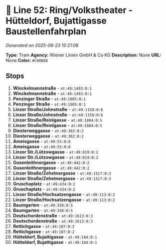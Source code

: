 # 🚊 Line 52: Ring/Volkstheater - Hütteldorf, Bujattigasse Baustellenfahrplan

*Generated on 2025-06-23 15:21:08*

**Type:** Tram
**Agency:** Wiener Linien GmbH & Co KG
**Description:** None
**URL:** None
**Color:** `#C00808`

## Stops

1. **Winckelmannstraße** - `at:49:1493:0:1`
2. **Winckelmannstraße** - `at:49:1493:0:1`
3. **Penzinger Straße** - `at:49:1005:0:1`
4. **Penzinger Straße** - `at:49:1005:0:1`
5. **Linzer Straße/Johnstraße** - `at:49:1158:0:6`
6. **Linzer Straße/Johnstraße** - `at:49:1158:0:6`
7. **Linzer Straße/Reinlgasse** - `at:49:1084:0:5`
8. **Linzer Straße/Reinlgasse** - `at:49:1084:0:5`
9. **Diesterweggasse** - `at:49:302:0:2`
10. **Diesterweggasse** - `at:49:302:0:2`
11. **Ameisgasse** - `at:49:55:0:6`
12. **Ameisgasse** - `at:49:55:0:6`
13. **Linzer Str./Lützowgasse** - `at:49:819:0:2`
14. **Linzer Str./Lützowgasse** - `at:49:819:0:2`
15. **Gusenleithnergasse** - `at:49:442:0:2`
16. **Gusenleithnergasse** - `at:49:442:0:2`
17. **Linzer Straße/Zehetnergasse** - `at:49:1517:0:3`
18. **Linzer Straße/Zehetnergasse** - `at:49:1517:0:3`
19. **Gruschaplatz** - `at:49:434:0:2`
20. **Gruschaplatz** - `at:49:434:0:2`
21. **Linzer Straße/Hochsatzengasse** - `at:49:113:0:2`
22. **Linzer Straße/Hochsatzengasse** - `at:49:113:0:2`
23. **Baumgarten** - `at:49:358:0:5`
24. **Baumgarten** - `at:49:358:0:5`
25. **Deutschordenstraße** - `at:49:1613:0:3`
26. **Deutschordenstraße** - `at:49:1613:0:3`
27. **Rettichgasse** - `at:49:107:0:2`
28. **Rettichgasse** - `at:49:107:0:2`
29. **Hütteldorf, Bujattigasse** - `at:49:184:0:1`
30. **Hütteldorf, Bujattigasse** - `at:49:184:0:1`